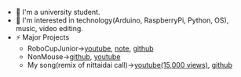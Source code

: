 <!--
### Hi there 👋
- 🔭 I’m currently working on ...
- 🌱 I’m currently learning ...
- 👯 I’m looking to collaborate on ...
- 🤔 I’m looking for help with ...
- 💬 Ask me about ...
- 📫 How to reach me: ...
- 😄 Pronouns: ...
- ⚡ Fun fact: ...


![github stats](https://github-readme-stats.vercel.app/api?username=takeyamayuki)
[![Top Langs](https://github-readme-stats.vercel.app/api/top-langs/?username=takeyamayuki)](https://github.com/anuraghazra/github-readme-stats)  
-->
* 🔭 I'm a university student. 
* 🌱 I'm interested in technology(Arduino, RaspberryPi, Python, OS), music, video editing.  
* ⚡ Major Projects
  * RoboCupJunior→[youtube](https://www.youtube.com/playlist?list=PLkEBRGnKNUILFJv4zKvQkQi69NoT-_FYg), [note](https://note.com/spinach_egg/n/n5938fe6f424b), [github](https://github.com/takeyamayuki/RCJ_Japan_Soccer2017_PCB)  
  * NonMouse→[github](https://github.com/takeyamayuki/NonMouse2), [youtube](https://youtu.be/ufvOJUTCF8M)  
  * My song(remix of nittaidai call)→[youtube(15,000 views)](https://www.youtube.com/watch?v=4RMUM_g9-A8), [github](https://github.com/takeyamayuki/NittaidaiEDM_logicproX)

